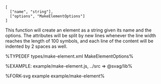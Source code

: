 
```### makeElement => string
[
  ["name", "string"],
  ["options", "MakeElementOptions"]
]
```

This function will create an element as a string given its name and the options. The attributes will be split by new lines whenever the line width reaches the length of 100 symbols, and each line of the content will be indented by 2 spaces as well.

%TYPEDEF types/make-element.xml MakeElementOptions%

%EXAMPLE: example/make-element.js, ../src => @svag/lib%

%FORK-svg example example/make-element%
